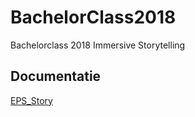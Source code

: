 # BachelorClass2018
Bachelorclass 2018 Immersive Storytelling

## Documentatie

[EPS_Story](https://github.com/ImmersiveStorytelling/EPS_Story/wiki/Tools)
